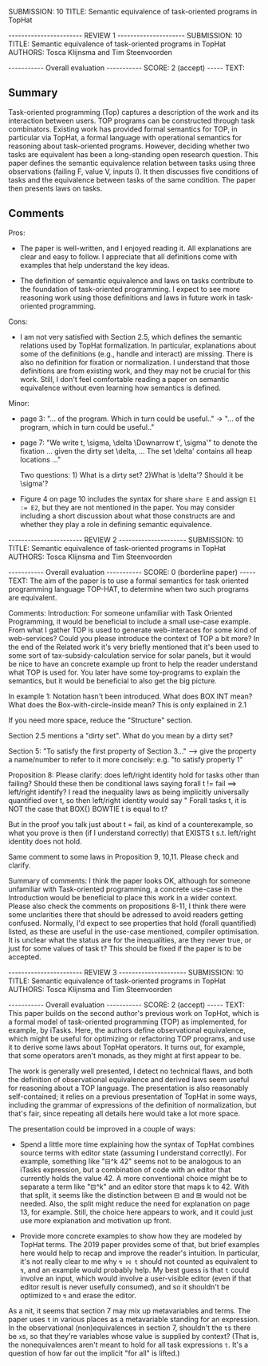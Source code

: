 SUBMISSION: 10
TITLE: Semantic equivalence of task-oriented programs in TopHat

----------------------- REVIEW 1 ---------------------
SUBMISSION: 10
TITLE: Semantic equivalence of task-oriented programs in TopHat
AUTHORS: Tosca Klijnsma and Tim Steenvoorden

----------- Overall evaluation -----------
SCORE: 2 (accept)
----- TEXT:
## Summary

Task-oriented programming (Top) captures a description of the work and
its interaction between users. TOP programs can be constructed through
task combinators. Existing work has provided formal semantics for TOP,
in particular via TopHat, a formal language with operational semantics
for reasoning about task-oriented programs. However, deciding whether
two tasks are equivalent has been a long-standing open research
question. This paper defines the semantic equivalence relation between
tasks using three observations (failing F, value V, inputs I). It then
discusses five conditions of tasks and the equivalence between tasks
of the same condition. The paper then presents laws on tasks.

## Comments

Pros:

- The paper is well-written, and I enjoyed reading it. All
  explanations are clear and easy to follow. I appreciate that all
  definitions come with examples that help understand the key ideas.

- The definition of semantic equivalence and laws on tasks contribute
  to the foundation of task-oriented programming. I expect to see more
  reasoning work using those definitions and laws in future work in
  task-oriented programming.

Cons:

- I am not very satisfied with Section 2.5, which defines the semantic
  relations used by TopHat formalization. In particular, explanations
  about some of the definitions (e.g., handle and interact) are
  missing. There is also no definition for fixation or normalization.
  I understand that those definitions are from existing work, and they
  may not be crucial for this work. Still, I don't feel comfortable
  reading a paper on semantic equivalence without even learning how
  semantics is defined.

Minor:

- page 3: "... of the program. Which in turn could be useful.." ->
  "... of the program, which in turn could be useful.."

- page 7: "We write t, \sigma, \delta \Downarrow t', \sigma'" to
  denote the fixation ... given the dirty set \delta, ... The set
  \delta' contains all heap locations ..."

  Two questions: 1) What is a dirty set? 2)What is \delta'? Should it
  be \sigma'?

- Figure 4 on page 10 includes the syntax for share `share E` and
  assign `E1 := E2`, but they are not mentioned in the paper. You may
  consider including a short discussion about what those constructs
  are and whether they play a role in defining semantic equivalence.

----------------------- REVIEW 2 ---------------------
SUBMISSION: 10
TITLE: Semantic equivalence of task-oriented programs in TopHat
AUTHORS: Tosca Klijnsma and Tim Steenvoorden

----------- Overall evaluation -----------
SCORE: 0 (borderline paper)
----- TEXT:
The aim of the paper is to use a formal semantics for task oriented programming language TOP-HAT, to determine when two such programs are equivalent.

Comments:
Introduction: For someone unfamiliar with Task Oriented Programming, it would be beneficial to include a small use-case example. From what I gather TOP is used to generate web-interaces for some kind of web-services? Could you please introduce the context of TOP a bit more? In the end of the Related work it's very briefly mentioned that it's been used to some sort of tax-subsidy-calculation service for solar panels, but it would be nice to have an concrete example up front to help the reader understand what TOP is used for. You later have some toy-programs to explain the semantics, but it would be beneficial to also get the big picture.

In example 1: Notation hasn't been introduced. What does BOX INT mean? What does the Box-with-circle-inside mean? This is only explained in 2.1

If you need more space, reduce the "Structure" section.

Section 2.5 mentions a "dirty set". What do you mean by a dirty set?

Section 5: "To satisfy the first property of Section 3..." --> give the property a name/number to refer to it more concisely: e.g. "to satisfy property 1"

Proposition 8:
Please clarify: does left/right identity hold for tasks other than failing? Should these then be conditional laws saying forall t != fail ==> left/right identify? I read the inequality laws as being implicitly universally quantified over t, so then left/right identity would say " Forall tasks t, it is NOT the case that BOX{} BOWTIE t is equal to t?

But in the proof you talk just about t = fail, as kind of a counterexample, so what you prove is then (if I understand correctly) that EXISTS t s.t. left/right identity does not hold.

Same comment to some laws in Proposition 9, 10,11. Please check and clarify.

Summary of comments:
I think the paper looks OK, although for someone unfamiliar with Task-oriented programming, a concrete use-case  in the Introduction would be beneficial to place this work in a wider context.  Please also check the comments on propositions 8-11, I think there were some unclarities there that should be adressed to avoid readers getting confused. Normally, I'd expect to see properties that hold (forall quantified) listed, as these are useful in the use-case mentioned, compiler optimisation. It is unclear what the status are for the inequalities, are they never true, or just for some values of task t? This should be fixed if the paper is to be accepted.

----------------------- REVIEW 3 ---------------------
SUBMISSION: 10
TITLE: Semantic equivalence of task-oriented programs in TopHat
AUTHORS: Tosca Klijnsma and Tim Steenvoorden

----------- Overall evaluation -----------
SCORE: 2 (accept)
----- TEXT:
This paper builds on the second author's previous work on TopHot,
which is a formal model of task-oriented programming (TOP) as
implemented, for example, by iTasks. Here, the authors define
observational equivalence, which might be useful for optimizing or
refactoring TOP programs, and use it to derive some laws about TopHat
operators. It turns out, for example, that some operators aren't
monads, as they might at first appear to be.

The work is generally well presented, I detect no technical flaws, and
both the definition of observational equivalence and derived laws seem
useful for reasoning about a TOP language. The presentation is also
reasonably self-contained; it relies on a previous presentation of
TopHat in some ways, including the grammar of expressions of the
definition of normalization, but that's fair, since repeating all
details here would take a lot more space.

The presentation could be improved in a couple of ways:

 * Spend a little more time explaining how the syntax of TopHat
   combines source terms with editor state (assuming I understand
   correctly). For example, something like "⊟^k 42" seems not to be
   analogous to an iTasks expression, but a combination of code with
   an editor that currently holds the value 42. A more conventional
   choice might be to separate a term like "⊟^k" and an editor store
   that maps k to 42. With that split, it seems like the distinction
   between ⊟ and ⊞ would not be needed. Also, the split might reduce
   the need for explanation on page 13, for example. Still, the choice
   here appears to work, and it could just use more explanation and
   motivation up front.

 * Provide more concrete examples to show how they are modeled by
   TopHat terms. The 2019 paper provides some of that, but brief
   examples here would help to recap and improve the reader's
   intuition. In particular, it's not really clear to me why `↯ ⨝ t`
   should not counted as equivalent to `↯`, and an example would
   probably help. My best guess is that `t` could involve an input,
   which would involve a user-visible editor (even if that editor
   result is never usefully consumed), and so it shouldn't be
   optimized to `↯` and erase the editor.

As a nit, it seems that section 7 may mix up metavariables and terms.
The paper uses `t` in various places as a metavariable standing for an
expression. In the observational (non)equivalences in section 7,
shouldn't the `t`s there be `x`s, so that they're variables whose
value is supplied by context? (That is, the nonequivalences aren't
meant to hold for all task expressions `t`. It's a question of how far
out the implicit "for all" is lifted.)